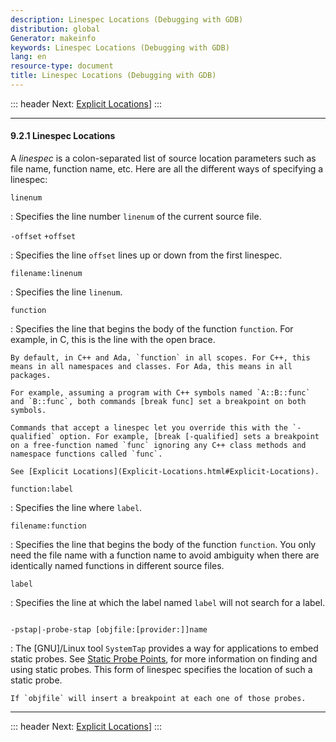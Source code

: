 ```yaml
---
description: Linespec Locations (Debugging with GDB)
distribution: global
Generator: makeinfo
keywords: Linespec Locations (Debugging with GDB)
lang: en
resource-type: document
title: Linespec Locations (Debugging with GDB)
---
```

::: header
Next: [Explicit Locations](Explicit-Locations.html#Explicit-Locations)]
:::

---

#### 9.2.1 Linespec Locations

A *linespec* is a colon-separated list of source location parameters such as file name, function name, etc. Here are all the different ways of specifying a linespec:

`linenum`

:   Specifies the line number `linenum` of the current source file.

`-offset`
`+offset`

:   Specifies the line `offset` lines up or down from the first linespec.

`filename:linenum`

:   Specifies the line `linenum`.

`function`

:   Specifies the line that begins the body of the function `function`. For example, in C, this is the line with the open brace.

```
By default, in C++ and Ada, `function` in all scopes. For C++, this means in all namespaces and classes. For Ada, this means in all packages.

For example, assuming a program with C++ symbols named `A::B::func` and `B::func`, both commands [break func] set a breakpoint on both symbols.

Commands that accept a linespec let you override this with the `-qualified` option. For example, [break [-qualified] sets a breakpoint on a free-function named `func` ignoring any C++ class methods and namespace functions called `func`.

See [Explicit Locations](Explicit-Locations.html#Explicit-Locations).
```

`function:label`

:   Specifies the line where `label`.

`filename:function`

:   Specifies the line that begins the body of the function `function`. You only need the file name with a function name to avoid ambiguity when there are identically named functions in different source files.

`label`

:   Specifies the line at which the label named `label` will not search for a label.

```

```

`-pstap|-probe-stap [objfile:[provider:]]name`

:   The [GNU]/Linux tool `SystemTap` provides a way for applications to embed static probes. See [Static Probe Points](Static-Probe-Points.html#Static-Probe-Points), for more information on finding and using static probes. This form of linespec specifies the location of such a static probe.

```
If `objfile` will insert a breakpoint at each one of those probes.
```

---

::: header
Next: [Explicit Locations](Explicit-Locations.html#Explicit-Locations)]
:::
